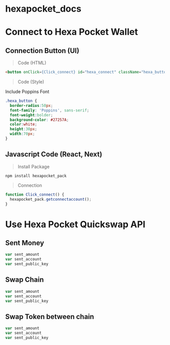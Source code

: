 # hexapocket_docs

# Connect to Hexa Pocket Wallet

## Connection Button (UI)

>Code (HTML)

```html
<button onClick={Click_connect} id="hexa_connect" className="hexa_button">Hexa Pocket</button>
```

>Code (Style)

Include Poppins Font

```css
.hexa_button {
  border-radius:50px;
  font-family: 'Poppins', sans-serif;
  font-weight:bolder;
  background-color: #27257A;
  color:white;
  height:30px;
  width:70px;
}
```
## Javascript Code (React, Next)

>Install Package

```
npm install hexapocket_pack
```

> Connection

```javascript
function Click_connect() {
  hexapocket_pack.getconnectaccount();
}
```

# Use Hexa Pocket Quickswap API

## Sent Money

```javascript
var sent_amount
var sent_account
var sent_public_key
```

## Swap Chain

```javascript
var sent_amount
var sent_account
var sent_public_key
```

## Swap Token between chain

```javascript
var sent_amount
var sent_account
var sent_public_key
```


